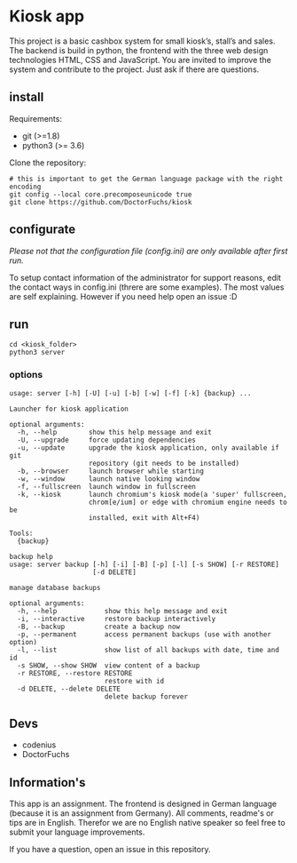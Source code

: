 # Kiosk app

This project is a basic cashbox system for small kiosk’s, stall’s and sales. The backend is build in python, the frontend with the three web design technologies HTML, CSS and JavaScript. You are invited to improve the system and contribute to the project. Just ask if there are questions.


## install

Requirements:
- git (>=1.8)
- python3 (>= 3.6)

Clone the repository:
```shell
# this is important to get the German language package with the right encoding
git config --local core.precomposeunicode true
git clone https://github.com/DoctorFuchs/kiosk
```

## configurate
*Please not that the configuration file (config.ini) are only available after first run.*

To setup contact information of the administrator for support reasons, edit the contact ways in config.ini (threre are some examples).
The most values are self explaining. However if you need help open an issue :D

## run

```shell
cd <kiosk_folder>
python3 server
```

### options
```
usage: server [-h] [-U] [-u] [-b] [-w] [-f] [-k] {backup} ...

Launcher for kiosk application

optional arguments:
  -h, --help        show this help message and exit
  -U, --upgrade     force updating dependencies
  -u, --update      upgrade the kiosk application, only available if git
                    repository (git needs to be installed)
  -b, --browser     launch browser while starting
  -w, --window      launch native looking window
  -f, --fullscreen  launch window in fullscreen
  -k, --kiosk       launch chromium's kiosk mode(a 'super' fullscreen,
                    chrom[e/ium] or edge with chromium engine needs to be
                    installed, exit with Alt+F4)

Tools:
  {backup}

backup help
usage: server backup [-h] [-i] [-B] [-p] [-l] [-s SHOW] [-r RESTORE]
                     [-d DELETE]

manage database backups

optional arguments:
  -h, --help            show this help message and exit
  -i, --interactive     restore backup interactively
  -B, --backup          create a backup now
  -p, --permanent       access permanent backups (use with another option)
  -l, --list            show list of all backups with date, time and id
  -s SHOW, --show SHOW  view content of a backup
  -r RESTORE, --restore RESTORE
                        restore with id
  -d DELETE, --delete DELETE
                        delete backup forever
```

## Devs
- codenius
- DoctorFuchs

## Information's
This app is an assignment.
The frontend is designed in German language (because it is an assignment from Germany).
All comments, readme's or tips are in English.
Therefor we are no English native speaker so feel free to submit your language improvements.

If you have a question, open an issue in this repository.
